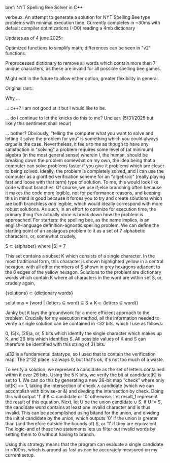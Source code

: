 bref:
NYT Spelling Bee Solver in C++

verbeux:
An attempt to generate a solution for NYT Spelling Bee type problems with minimal execution time.
Currently completes in ~30ms with default compiler optimizations (-O0) reading a 4mb dictionary

Updates as of 4 june 2025::

Optimized functions to simplify math; differences can be seen in "v2" functions.

Preprocessed dictionary to remove all words which contain more than 7 unique characters, as these are invalid for all possible spelling bee games.

Might edit in the future to allow either option, greater flexibility in general.

Original rant::

Why ...

... c++? I am not good at it but I would like to be.

... do I continue to let the knicks do this to me? Unclear. (5/31/2025 but likely this sentiment shall recur)

... bother?
Obviously, "telling the computer what you want to solve and letting it solve the problem for you" is something which you could always *argue* is the case. Nevertheless, it feels to me as though to have any satisfaction in "solving" a problem requires some level of (at minimum) algebra (in the most general sense) wherein I, the human, should be breaking down the problem somewhat on my own, the idea being that a computer can solve problems faster if you give it problems which are closer to being solved. Ideally, the problem is completely solved, and I can use the computer as a glorified verification scheme for an "algebraic" (really playing fast and loose with that term) type of solution. To me, this would look like code without branches. Of course, we use if;else branching often because it makes the code more legible, not for performance reasons, and keeping this in mind is good because it forces you to try and create solutions which are both branchless *and* legible, which would ideally correspond with more robust solutions. As such, in an effort to optimize for execution time, the primary thing I've actually *done* is break down how the problem is approached. For starters: the spelling bee, as the name implies, is an english-language definition-agnostic spelling problem. We can define the starting point of an analagous problem to it as a set of 7 alphabetic characters, or, somewhat crudely, 

S ⊂ {alphabet} where |S| = 7 

This set contains a subset K which consists of a single character. In the most traditional form, this character is shown highlighted yellow in a central hexagon, with all other members of S shown in grey hexagons adjacent to the 6 edges of the yellow hexagon. Solutions to the problem are dictionary words which contain K where all characters in the word are within set S, or, crudely again,

{solutions} ⊂ {dictionary words}

solutions = {word | (letters ⊆ word) ⊆ S ∧ K ⊂ (letters ⊆ word)}

Janky but it lays the groundwork for a more efficient approach to the problem. Crucially for my execution method, all the information needed to verify a single solution can be contained in <32 bits, which I use as follows:

0, (5)k, (26)a, or, 5 bits which identify the single character which makes up K, and 26 bits which identifies S. All possible values of K and S can therefore be identified with this string of 31 bits.

ui32 is a fundamental datatype, so I used that to contain the verification map. The 2^32 place is always 0, but that's ok, it's not too much of a waste.

To verify a solution, we represent a candidate as the set of letters contained within it over 26 bits. Using the 5 K bits, we verify the bit at candidate[K] is set to 1. We can do this by generating a new 26-bit map "check" where only bit[K] == 1, taking the intersection of check ∧ candidate (which we can accomplish with bitwise-or &) and dividing the intersection by check. Doing this will output '1' if K ⊂ candidate or '0' otherwise. Let result_1 represent the result of this equation. Next, let U be the union candidate ∪ S. If U != S, the candidate word contains at least one invalid character and is thus invalid. This can be accomplished using bitand for the union, and dividing the initial candidate by the union, which outputs '0' if the union is greater than (and therefore outside the bounds of) S, or '1' if they are equivalent. The logic-and of these two statements lets us filter out invalid words by setting them to 0 without having to branch.

Using this strategy means that the program can evaluate a single candidate in ~100ns, which is around as fast as can be accurately measured on my current setup.